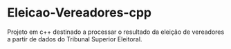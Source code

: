 # Eleicao-Vereadores-cpp
Projeto em c++ destinado a processar o resultado da eleição de vereadores a partir de dados do Tribunal Superior Eleitoral. 
